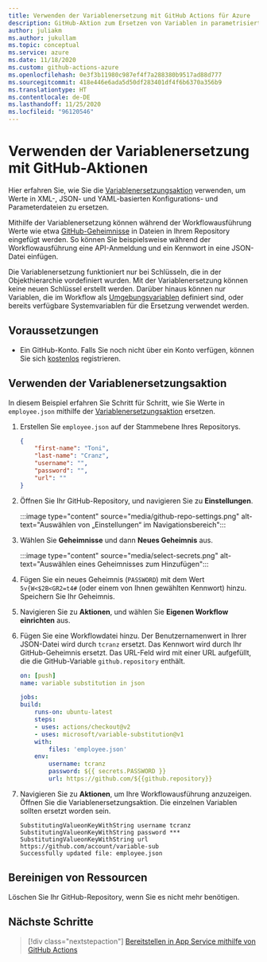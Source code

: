 ```yaml
---
title: Verwenden der Variablenersetzung mit GitHub Actions für Azure
description: GitHub-Aktion zum Ersetzen von Variablen in parametrisierten Dateien
author: juliakm
ms.author: jukullam
ms.topic: conceptual
ms.service: azure
ms.date: 11/18/2020
ms.custom: github-actions-azure
ms.openlocfilehash: 0e3f3b11980c987ef4f7a288380b9517ad88d777
ms.sourcegitcommit: 418e446e6ada5d50df283401df4f6b6370a356b9
ms.translationtype: HT
ms.contentlocale: de-DE
ms.lasthandoff: 11/25/2020
ms.locfileid: "96120546"
---
```

# <a name="use-variable-substitution-with-github-actions"></a>Verwenden der Variablenersetzung mit GitHub-Aktionen

Hier erfahren Sie, wie Sie die [Variablenersetzungsaktion](https://github.com/marketplace/actions/variable-substitution) verwenden, um Werte in XML-, JSON- und YAML-basierten Konfigurations- und Parameterdateien zu ersetzen.

Mithilfe der Variablenersetzung können während der Workflowausführung Werte wie etwa [GitHub-Geheimnisse](https://docs.github.com/en/free-pro-team@latest/actions/reference/encrypted-secrets) in Dateien in Ihrem Repository eingefügt werden. So können Sie beispielsweise während der Workflowausführung eine API-Anmeldung und ein Kennwort in eine JSON-Datei einfügen.

Die Variablenersetzung funktioniert nur bei Schlüsseln, die in der Objekthierarchie vordefiniert wurden. Mit der Variablenersetzung können keine neuen Schlüssel erstellt werden. Darüber hinaus können nur Variablen, die im Workflow als [Umgebungsvariablen](https://docs.github.com/en/free-pro-team@latest/actions/reference/environment-variables) definiert sind, oder bereits verfügbare Systemvariablen für die Ersetzung verwendet werden.

## <a name="prerequisites"></a>Voraussetzungen

- Ein GitHub-Konto. Falls Sie noch nicht über ein Konto verfügen, können Sie sich [kostenlos](https://github.com/join) registrieren.  

## <a name="use-the-variable-substitution-action"></a>Verwenden der Variablenersetzungsaktion

In diesem Beispiel erfahren Sie Schritt für Schritt, wie Sie Werte in `employee.json` mithilfe der [Variablenersetzungsaktion](https://github.com/marketplace/actions/variable-substitution) ersetzen.

1. Erstellen Sie `employee.json` auf der Stammebene Ihres Repositorys.

    ```json
    {
        "first-name": "Toni",
        "last-name": "Cranz",
        "username": "",
        "password": "",
        "url": ""
    }
    ```

2. Öffnen Sie Ihr GitHub-Repository, und navigieren Sie zu **Einstellungen**.

    :::image type="content" source="media/github-repo-settings.png" alt-text="Auswählen von „Einstellungen“ im Navigationsbereich":::

3. Wählen Sie **Geheimnisse** und dann **Neues Geheimnis** aus.

    :::image type="content" source="media/select-secrets.png" alt-text="Auswählen eines Geheimnisses zum Hinzufügen":::

4. Fügen Sie ein neues Geheimnis (`PASSWORD`) mit dem Wert `5v{W<$2B<GR2=t4#` (oder einem von Ihnen gewählten Kennwort) hinzu. Speichern Sie Ihr Geheimnis. 

5. Navigieren Sie zu **Aktionen**, und wählen Sie **Eigenen Workflow einrichten** aus.

6. Fügen Sie eine Workflowdatei hinzu. Der Benutzernamenwert in Ihrer JSON-Datei wird durch `tcranz` ersetzt. Das Kennwort wird durch Ihr GitHub-Geheimnis ersetzt. Das URL-Feld wird mit einer URL aufgefüllt, die die GitHub-Variable `github.repository` enthält.

    ```yaml
    on: [push]
    name: variable substitution in json

    jobs:
    build:
        runs-on: ubuntu-latest
        steps:
        - uses: actions/checkout@v2
        - uses: microsoft/variable-substitution@v1 
        with:
            files: 'employee.json'
        env:
            username: tcranz
            password: ${{ secrets.PASSWORD }}
            url: https://github.com/${{github.repository}}

    ```

7. Navigieren Sie zu **Aktionen**, um Ihre Workflowausführung anzuzeigen. Öffnen Sie die Variablenersetzungsaktion. Die einzelnen Variablen sollten ersetzt worden sein.

    ```text
    SubstitutingValueonKeyWithString username tcranz
    SubstitutingValueonKeyWithString password ***
    SubstitutingValueonKeyWithString url https://github.com/account/variable-sub
    Successfully updated file: employee.json
    ```

## <a name="clean-up-resources"></a>Bereinigen von Ressourcen

Löschen Sie Ihr GitHub-Repository, wenn Sie es nicht mehr benötigen.

## <a name="next-steps"></a>Nächste Schritte

> [!div class="nextstepaction"]
> [Bereitstellen in App Service mithilfe von GitHub Actions](/azure/app-service/deploy-github-actions)
